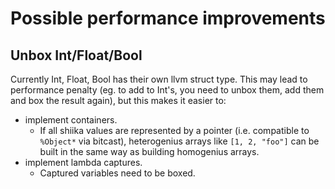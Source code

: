 # Possible performance improvements

## Unbox Int/Float/Bool

Currently Int, Float, Bool has their own llvm struct type. 
This may lead to performance penalty (eg. to add to Int's, you need to unbox them, add them and box the result again), but this makes it easier to:

- implement containers.
  - If all shiika values are represented by a pointer (i.e. compatible to `%Object*` via bitcast), heterogenius arrays like `[1, 2, "foo"]` can be built in the same way as building homogenius arrays.
- implement lambda captures.
  - Captured variables need to be boxed.
